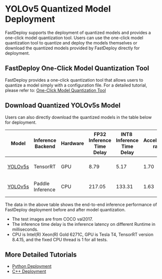 # YOLOv5 Quantized Model Deployment

FastDeploy supports the deployment of quantized models and provides a one-click model quantization tool.
Users can use the one-click model quantization tool to quantize and deploy the models themselves or download the quantized models provided by FastDeploy directly for deployment.

## FastDeploy One-Click Model Quantization Tool

FastDeploy provides a one-click quantization tool that allows users to quantize a model simply with a configuration file.
For a detailed tutorial, please refer to: [One-Click Model Quantization Tool](../../../../../tools/common_tools/auto_compression/)

## Download Quantized YOLOv5s Model

Users can also directly download the quantized models in the table below for deployment.

| Model                                                                   | Inference Backend | Hardware | FP32 Inference Time Delay | INT8  Inference Time Delay | Acceleration ratio | FP32 mAP | INT8 mAP | Method                          |
| ----------------------------------------------------------------------- | ----------------- | -------- | ------------------------- | -------------------------- | ------------------ | -------- | -------- | ------------------------------- |
| [YOLOv5s](https://bj.bcebos.com/paddlehub/fastdeploy/yolov5s_quant.tar) | TensorRT          | GPU      | 8.79                      | 5.17                       | 1.70               | 37.6     | 36.6     | Quantized distillation training |
| [YOLOv5s](https://bj.bcebos.com/paddlehub/fastdeploy/yolov5s_quant.tar) | Paddle Inference  | CPU      | 217.05                    | 133.31                     | 1.63               | 37.6     | 36.8     | Quantized distillation training |

The data in the above table shows the end-to-end inference performance of FastDeploy deployment before and after model quantization.

- The test images are from COCO val2017.
- The inference time delay is the inference latency on different Runtime in milliseconds.
- CPU is Intel(R) Xeon(R) Gold 6271C, GPU is Tesla T4, TensorRT version 8.4.15, and the fixed CPU thread is 1 for all tests.

## More Detailed Tutorials

- [Python Deployment](python)
- [C++ Deployment](cpp)
